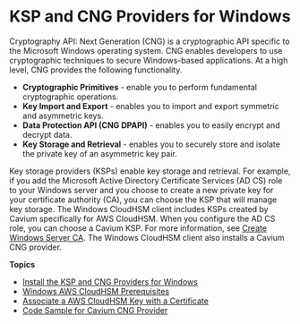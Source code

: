 # KSP and CNG Providers for Windows<a name="ksp-library"></a>

Cryptography API: Next Generation \(CNG\) is a cryptographic API specific to the Microsoft Windows operating system\. CNG enables developers to use cryptographic techniques to secure Windows\-based applications\. At a high level, CNG provides the following functionality\. 
+ **Cryptographic Primitives** \- enable you to perform fundamental cryptographic operations\.
+ **Key Import and Export** \- enables you to import and export symmetric and asymmetric keys\.
+ **Data Protection API \(CNG DPAPI\)** \- enables you to easily encrypt and decrypt data\.
+ **Key Storage and Retrieval** \- enables you to securely store and isolate the private key of an asymmetric key pair\.

Key storage providers \(KSPs\) enable key storage and retrieval\. For example, if you add the Microsoft Active Directory Certificate Services \(AD CS\) role to your Windows server and you choose to create a new private key for your certificate authority \(CA\), you can choose the KSP that will manage key storage\. The Windows CloudHSM client includes KSPs created by Cavium specifically for AWS CloudHSM\. When you configure the AD CS role, you can choose a Cavium KSP\. For more information, see [Create Windows Server CA](win-ca-setup.md)\. The Windows CloudHSM client also installs a Cavium CNG provider\. 

**Topics**
+ [Install the KSP and CNG Providers for Windows](ksp-library-install.md)
+ [Windows AWS CloudHSM Prerequisites](ksp-library-prereq.md)
+ [Associate a AWS CloudHSM Key with a Certificate](ksp-library-associate-key-certificate.md)
+ [Code Sample for Cavium CNG Provider](ksp-library-sample.md)